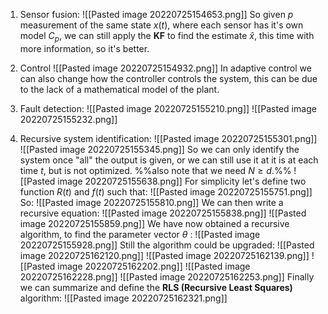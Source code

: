 1. Sensor fusion:
![[Pasted image 20220725154653.png]]
So given $p$ measurement of the same state $x(t)$, where each sensor has it's own model $C_p$, we can still apply the **KF** to find the estimate $\hat{x}$, this time with more information, so it's better.

2. Control
![[Pasted image 20220725154932.png]]
In adaptive control we can also change how the controller controls the system, this can be due to the lack of a mathematical model of the plant.

3. Fault detection:
![[Pasted image 20220725155210.png]]
![[Pasted image 20220725155232.png]]

4. Recursive system identification:
![[Pasted image 20220725155301.png]]
![[Pasted image 20220725155345.png]]
So we can only identify the system once "all" the output is given, or we can still use it at it is at each time $t$, but is not optimized. %%also note that we need $N \ge d$.%%
![[Pasted image 20220725155638.png]]
For simplicity let's define two function $R(t)$ and $f(t)$ such that:
![[Pasted image 20220725155751.png]]
So:
![[Pasted image 20220725155810.png]]
We can then write a recursive equation:
![[Pasted image 20220725155838.png]]
![[Pasted image 20220725155859.png]]
We have now obtained a recursive algorithm, to find the parameter vector $\theta$ :
![[Pasted image 20220725155928.png]]
Still the algorithm could be upgraded:
![[Pasted image 20220725162120.png]]
![[Pasted image 20220725162139.png]]
![[Pasted image 20220725162202.png]]
![[Pasted image 20220725162228.png]]
![[Pasted image 20220725162253.png]]
Finally we can summarize and define the **RLS (Recursive Least Squares)** algorithm:
![[Pasted image 20220725162321.png]]
